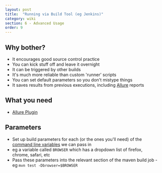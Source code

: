 ```yaml
---
layout: post
title:  "Running via Build Tool (eg Jenkins)"
category: wiki
section: 6 - Advanced Usage
order: 9
---
```


## Why bother?

- It encourages good source control practice
- You can kick stuff off and leave it overnight
- It can be triggered by other builds
- It's much more reliable than custom 'runner' scripts
- You can set default parameters so you don't mistype things
- It saves results from previous executions, including [Allure](http://allure.qatools.ru/) reports

## What you need

- [Allure Plugin](https://wiki.jenkins-ci.org/display/JENKINS/Allure+Plugin)

## Parameters

- Set up build parameters for each (or the ones you'll need) of the [command line variables](http://github.com/robertgates55/frameworkium/wiki/Command-Line-Interface) we can pass in
- eg a variable called `BROWSER` which has a dropdown list of firefox, chrome, safari, etc
- Pass these parameters into the relevant section of the maven build job - eg `mvn test -Dbrowser=$BROWSER`
